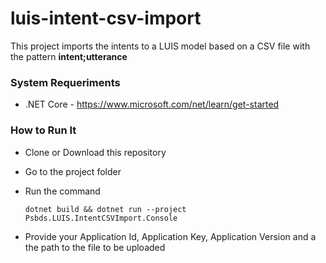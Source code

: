 # luis-intent-csv-import

This project imports the intents to a LUIS model based on a CSV file with the pattern **intent;utterance**


### System Requeriments

* .NET Core - https://www.microsoft.com/net/learn/get-started


### How to Run It

* Clone or Download this repository
* Go to the project folder
* Run the command 

    ```dotnet build && dotnet run --project Psbds.LUIS.IntentCSVImport.Console```


* Provide your Application Id, Application Key, Application Version and a the path to the file to be uploaded
